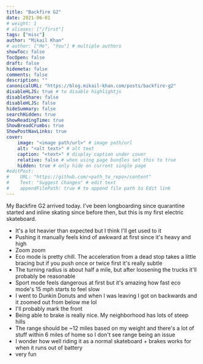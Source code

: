 ```yaml
---
title: "Backfire G2"
date: 2021-06-01
# weight: 1
# aliases: ["/first"]
tags: ["misc"]
author: "Mikail Khan"
# author: ["Me", "You"] # multiple authors
showToc: false
TocOpen: false
draft: false
hidemeta: false
comments: false
description: ""
canonicalURL: "https://blog.mikail-khan.com/posts/backfire-g2"
disableHLJS: true # to disable highlightjs
disableShare: false
disableHLJS: false
hideSummary: false
searchHidden: true
ShowReadingTime: true
ShowBreadCrumbs: true
ShowPostNavLinks: true
cover:
    image: "<image path/url>" # image path/url
    alt: "<alt text>" # alt text
    caption: "<text>" # display caption under cover
    relative: false # when using page bundles set this to true
    hidden: true # only hide on current single page
#editPost:
#    URL: "https://github.com/<path_to_repo>/content"
#    Text: "Suggest Changes" # edit text
#    appendFilePath: true # to append file path to Edit link
---
```


My Backfire G2 arrived today. I've been longboarding since quarantine started and inline skating since before then, but this is my first electric skateboard.

- It's a lot heavier than expected but I think I'll get used to it
- Pushing it manually feels kind of awkward at first since it's heavy and high
- Zoom zoom
- Eco mode is pretty chill. The acceleration from a dead stop takes a little bracing but if you push once or twice first it's really subtle
- The turning radius is about half a mile, but after loosening the trucks it'll probably be reasonable
- Sport mode feels dangerous at first but it's amazing how fast eco mode's 15 mph starts to feel slow
- I went to Dunkin Donuts and when I was leaving I got on backwards and it zoomed out from below me lol
- I'll probably mark the front
- Being able to brake is really nice. My neighborhood has lots of steep hills
- The range should be ~12 miles based on my weight and there's a lot of stuff within 6 miles of home so I don't see range being an issue
- I wonder how well riding it as a normal skateboard + brakes works for when it runs out of battery
- very fun
